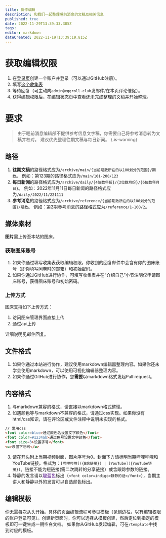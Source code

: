 ```yaml
---
title: 协作编辑
description: 和我们一起整理睡前消息的文稿及相关信息
published: true
date: 2022-11-29T13:39:33.305Z
tags: 
editor: markdown
dateCreated: 2022-11-19T13:39:19.815Z
---
```


# 获取编辑权限
1. 在[登录页](https://archive.bedtime.news/login)创建一个账户并登录（可以通过GitHub注册）。
2. 填写[这个收集表](https://forms.office.com/r/bmFjJpznxt)
3. 等待回复（可主动向`admin@eggroll.club`发邮件/在本页评论催促）。
4. 获得编辑权限后，在[编辑状态](/status)页中查看还未完成整理的文稿并开始整理。
# 要求
> 由于睡前消息编辑部不提供参考信息文字稿，你需要自己将参考消息转为文稿并校对。
> 建议优先整理往期文稿与每日新闻。
{.is-warning}

## 路径
1. **往期文稿**的路径格式应为`/archive/main/{当前期数所在的以100划分的范围}/期数`。
例如：第123期的路径格式应为`/main/101-200/123`
2. **每日新闻**的路径格式应为`/archive/daily/{4位数年份}/{2位数月份}/{6位数年月日}`。
例如：2022年11月11日每日新闻的路径格式应为`/daily/2022/11/221111`
3. **参考消息**的路径格式应为`/archive/reference/{当前期数所在的以100划分的范围}/期数`。
例如：第2期参考消息的路径格式应为`/reference/1-100/2`。

## 媒体素材
**图片**需上传至本站的图床。
### 获取图床账号
1. 如果你通过填写收集表获取编辑权限，你收到的回复邮件中会含有你的图床账号（即你填写问卷时的邮箱）和初始密码。
2. 如果你通过GitHub进行协作，可填写收集表并在“介绍自己”小节注明仅申请图床账号，获得图床账号和初始密码。
### 上传方式
图床支持如下上传方式：
1. 访问图床管理界面直接上传
2. 通过api上传

详细说明见邮件回复。

## 文件格式
1. 如果你通过本站进行协作，建议使用markdown编辑器整理内容。如果你还未学会使用markdown，可以使用可视化编辑器整理内容。
2. 如果你通过GitHub进行协作，您**需要**以markdown格式发起Pull request。

## 内容格式
1. 与markdown兼容的格式，请直接以markdown格式整理。
2. 如遇颜色等与markdown不兼容的格式，请通过css实现。如果你没有html/css知识，请在评论区或文件注释中说明未实现的格式。
```html
// 常用css
<font color=blue>通过颜色名设置文字颜色</font>
<font color=#1234ab>通过色号设置文字颜色</font>
<font size=3>设置字号</font>
<u>设置下划线</u>
```
3. 请在开头附上当期视频封面，图片序号为0。封面下方请标明当期哔哩哔哩和YouTube链接。格式为：`[哔哩哔哩]({B站链接}) | [YouTube]({YouTube链接})`。链接不能为短链接(需二次跳转的分享链接）或含跟踪参数的链接。
4. 静静的发言请以<font color=indigo>靛蓝色</font>标出（`<font color=indigo>静静的话</font>`），当期主讲人和静静以外的发言可以自选颜色标出。

## 编辑模板
你无需每次从头开始。具体的页面编辑流程可参见模板（见侧边栏，以有编辑权限的账户登录可见）。创建新页面时，你可以选择从模板创建，然后定位到指定的模板即可一键生成一期空白文档。
如果你从GitHub发起编辑，可在`/template`中找到对应的模板。

